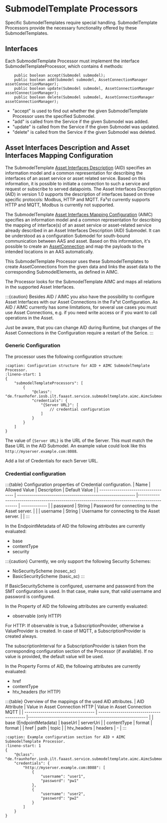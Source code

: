 # SubmodelTemplate Processors

Specific SubmodelTemplates require special handling. SubmodelTemplate Processors provide the necessary functionality offered by these SubmodelTemplates.

## Interfaces

Each SubmodelTemplate Processor must implement the interface SubmodelTemplateProcessor, which contains 4 methods:

```{code-block} Java
    public boolean accept(Submodel submodel);
    public boolean add(Submodel submodel, AssetConnectionManager assetConnectionManager);
    public boolean update(Submodel submodel, AssetConnectionManager assetConnectionManager);
    public boolean delete(Submodel submodel, AssetConnectionManager assetConnectionManager);
```

- "accept" is used to find out whether the given SubmodelTemplate Processor uses the specified Submodel.
- "add" is called from the Service if the given Submodel was added.
- "update" is called from the Service if the given Submodel was updated.
- "delete" is called from the Service if the given Submodel was deleted.

## Asset Interfaces Description and Asset Interfaces Mapping Configuration

The SubmodelTemplate [Asset Interfaces Description](https://industrialdigitaltwin.org/wp-content/uploads/2024/01/IDTA-02017-1-0_Submodel_Asset-Interfaces-Description.pdf) (AID) specifies an information model and a common representation for describing the interfaces of an asset service or asset related service. Based on this information, it is possible to initiate a connection to such a service and request or subscribe to served datapoints.
The Asset Interfaces Description (AID) in version 1.0 supports the description of interfaces based on three specific protocols: Modbus, HTTP and MQTT. Fa³st currently supports HTTP and MQTT, Modbus is currently not supported.

The SubmodelTemplate [Asset Interfaces Mapping Configuration](https://industrialdigitaltwin.org/wp-content/uploads/2024/06/IDTA-02027-1-0_Submodel_AssetInterfacesMappingConfiguration.pdf) (AIMC) specifies an information model and a common representation for describing the mapping of interface(s) of an asset service or asset-related service already described in an Asset Interfaces Description (AID) Submodel. It can be understood as a configuration Submodel for south-bound communication between AAS and asset. Based on this information, it's possible to create an [AssetConnection](#assetconnection) and map the payloads to the intended locations in an AAS automatically.

This SubmodelTemplate Processor uses these SubmodelTemplates to create AssetConnections from the given data and links the asset data to the corresponding SubmodelElements, as defined in AIMC.

The Processor looks for the SubmodelTemplate AIMC and maps all relations in the supported Asset Interfaces.

:::{caution}
Besides AID / AIMC you also have the possibility to configure Asset Interfaces with our Asset Connections in the Fa³st Configuration.
As AID / AIMC currently has some limitations, for several use cases you must use Asset Connections, e.g. if you need write access or if you want to call operations in the Asset.

Just be aware, that you can change AID during Runtime, but changes of the Asset Connections in the Configuration require a restart of the Serice.
:::

### Generic Configuration

The processor uses the following configuration structure:

```{code-block} json
:caption: Configuration structure for AID + AIMC SubmodelTemplate Processor.
:lineno-start: 1
{
    "submodelTemplateProcessors": [
        {
            "@class": "de.fraunhofer.iosb.ilt.faaast.service.submodeltemplate.aimc.AimcSubmodelTemplateProcessor",
            "credentials": {
                "{Server URL}": [
                    // credential configuration
                ]
            }
        }
    ]
}
```

The value of `{Server URL}` is the URL of the Server. This must match the Base URL in the AID Submodel.
An example value could look like this `http://myserver.example.com:8088`.

Add a list of Credentials for each Server URL.

### Credential configuration

:::{table} Configuration properties of Credential configuration.
| Name                                | Allowed Value                                               | Description                                                                                    | Default Value |
| ----------------------------------- | ----------------------------------------------------------- |----------------------------------------------------------------------------------------------- | ------------- |
| password            | String                                                      | Password for connecting to the Asset server.                                                    |               |
| username            | String                                                      | Username for connecting to the Asset server.                                                    |               |
:::

In the EndpointMetadata of AID the following attributes are currently evaluated:

- base
- contentType
- security

:::{caution}
Currently, we only support the following Security Schemes:

- NoSecurityScheme (nosec_sc)
- BasicSecurityScheme (basic_sc)
:::

If BasicSecurityScheme is configured, username and password from the SMT configuration is used. In that case, make sure, that valid username and password is configured.

In the Property of AID the following attributes are currently evaluated:

- observable (only HTTP)

For HTTP: If observable is true, a SubscriptionProvider, otherwise a ValueProvider is created.
In case of MQTT, a SubscriptionProvider is created always.

The subscriptionInterval for a SubscriptionProvider is taken from the corresponding configuration section of the Processor (if available). If no value is provided, the default value will be used.

In the Property Forms of AID, the following attributes are currently evaluated:

- href
- contentType
- htv_headers (for HTTP)

:::{table} Overview of the mappings of the used AID attributes.
| AID Attribute                       | Value in Asset Connection HTTP            | Value in Asset Connection MQTT                              |
| ----------------------------------- | ----------------------------------------- |------------------------------------------------------------ |
| base (EndpointMetadata)             | baseUrl                                   | serverUri                                                   |
| contentType                         | format                                    | format                                                      |
| href                                | path                                      | topic                                                       |
| htv_headers                         | headers                                   | -                                                           |
:::

```{code-block} json
:caption: Example configuration section for AID + AIMC SubmodelTemplate Processor.
:lineno-start: 1
{
    "@class": "de.fraunhofer.iosb.ilt.faaast.service.submodeltemplate.aimc.AimcSubmodelTemplateProcessor",
    "credentials": {
        "http://myserver.example.com:8088": [
            {
                "username": "user1",
                "password": "pw1"
            },
            {
                "username": "user2",
                "password": "pw2"
            }
        ]
    }
}
```

